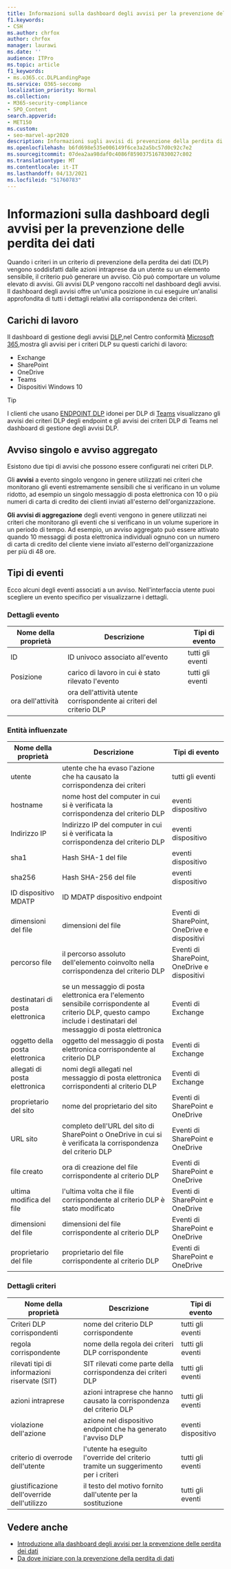 ```yaml
---
title: Informazioni sulla dashboard degli avvisi per la prevenzione delle perdita dei dati
f1.keywords:
- CSH
ms.author: chrfox
author: chrfox
manager: laurawi
ms.date: ''
audience: ITPro
ms.topic: article
f1_keywords:
- ms.o365.cc.DLPLandingPage
ms.service: O365-seccomp
localization_priority: Normal
ms.collection:
- M365-security-compliance
- SPO_Content
search.appverid:
- MET150
ms.custom:
- seo-marvel-apr2020
description: Informazioni sugli avvisi di prevenzione della perdita di dati e sul dashboard degli avvisi.
ms.openlocfilehash: b6fd698e535e006149f6ce3a2a5bc57d0c92c7e2
ms.sourcegitcommit: 07dea2aa98daf0c4086f8590375167830027c802
ms.translationtype: MT
ms.contentlocale: it-IT
ms.lasthandoff: 04/13/2021
ms.locfileid: "51760783"
---
```

# <a name="learn-about-the-data-loss-prevention-alerts-dashboard"></a>Informazioni sulla dashboard degli avvisi per la prevenzione delle perdita dei dati

Quando i criteri in un criterio di prevenzione della perdita dei dati (DLP) vengono soddisfatti dalle azioni intraprese da un utente su un elemento sensibile, il criterio può generare un avviso. Ciò può comportare un volume elevato di avvisi. Gli avvisi DLP vengono raccolti nel dashboard degli avvisi. Il dashboard degli avvisi offre un'unica posizione in cui eseguire un'analisi approfondita di tutti i dettagli relativi alla corrispondenza dei criteri.  

<!-- [Microsoft 365 compliance center](https://compliance.microsoft.com/)-->

## <a name="workloads"></a>Carichi di lavoro

Il dashboard di gestione degli avvisi [DLP,](https://compliance.microsoft.com/datalossprevention?viewid=dlpalerts)nel Centro conformità [Microsoft 365,](https://compliance.microsoft.com/)mostra gli avvisi per i criteri DLP su questi carichi di lavoro:

- Exchange
- SharePoint
- OneDrive
- Teams
- Dispositivi Windows 10 

> [!TIP]
> I clienti che usano [ENDPOINT DLP](endpoint-dlp-learn-about.md) idonei per DLP di [Teams](dlp-microsoft-teams.md) visualizzano gli avvisi dei criteri DLP degli endpoint e gli avvisi dei criteri DLP di Teams nel dashboard di gestione degli avvisi DLP.

## <a name="single-alert-and-aggregate-alert"></a>Avviso singolo e avviso aggregato

Esistono due tipi di avvisi che possono essere configurati nei criteri DLP.

Gli **avvisi** a evento singolo vengono in genere utilizzati nei criteri che monitorano gli eventi estremamente sensibili che si verificano in un volume ridotto, ad esempio un singolo messaggio di posta elettronica con 10 o più numeri di carta di credito dei clienti inviati all'esterno dell'organizzazione.

**Gli avvisi di aggregazione** degli eventi vengono in genere utilizzati nei criteri che monitorano gli eventi che si verificano in un volume superiore in un periodo di tempo. Ad esempio, un avviso aggregato può essere attivato quando 10 messaggi di posta elettronica individuali ognuno con un numero di carta di credito del cliente viene inviato all'esterno dell'organizzazione per più di 48 ore.

## <a name="types-of-events"></a>Tipi di eventi

Ecco alcuni degli eventi associati a un avviso. Nell'interfaccia utente puoi scegliere un evento specifico per visualizzarne i dettagli. 

### <a name="event-details"></a>Dettagli evento

|Nome della proprietà  |Descrizione  |Tipi di evento  |
|---------|---------|---------|
|ID |ID univoco associato all'evento |tutti gli eventi |
|Posizione |carico di lavoro in cui è stato rilevato l'evento|tutti gli eventi |
|ora dell'attività     |ora dell'attività utente corrispondente ai criteri del criterio DLP |

### <a name="impacted-entities"></a>Entità influenzate

|Nome della proprietà |Descrizione| Tipi di evento|
|---------|---------|---------|
|utente | utente che ha evaso l'azione che ha causato la corrispondenza dei criteri | tutti gli eventi|
|hostname | nome host del computer in cui si è verificata la corrispondenza del criterio DLP | eventi dispositivo|
|Indirizzo IP | Indirizzo IP del computer in cui si è verificata la corrispondenza del criterio DLP | eventi dispositivo|
|sha1 |Hash SHA-1 del file | eventi dispositivo|
|sha256 | Hash SHA-256 del file | eventi dispositivo|
|ID dispositivo MDATP | ID MDATP dispositivo endpoint|
|dimensioni del file | dimensioni del file| Eventi di SharePoint, OneDrive e dispositivi|
|percorso file | il percorso assoluto dell'elemento coinvolto nella corrispondenza del criterio DLP | Eventi di SharePoint, OneDrive e dispositivi|
|destinatari di posta elettronica |se un messaggio di posta elettronica era l'elemento sensibile corrispondente al criterio DLP, questo campo include i destinatari del messaggio di posta elettronica| Eventi di Exchange|
|oggetto della posta elettronica |oggetto del messaggio di posta elettronica corrispondente al criterio DLP |Eventi di Exchange|
|allegati di posta elettronica | nomi degli allegati nel messaggio di posta elettronica corrispondenti al criterio DLP| Eventi di Exchange|
|proprietario del sito |nome del proprietario del sito| Eventi di SharePoint e OneDrive|
|URL sito |completo dell'URL del sito di SharePoint o OneDrive in cui si è verificata la corrispondenza del criterio DLP |Eventi di SharePoint e OneDrive|
|file creato |ora di creazione del file corrispondente al criterio DLP |Eventi di SharePoint e OneDrive|
|ultima modifica del file | l'ultima volta che il file corrispondente al criterio DLP è stato modificato | Eventi di SharePoint e OneDrive|
|dimensioni del file | dimensioni del file corrispondente al criterio DLP |Eventi di SharePoint e OneDrive|
|proprietario del file |proprietario del file corrispondente al criterio DLP |Eventi di SharePoint e OneDrive|  

### <a name="policy-details"></a>Dettagli criteri

|Nome della proprietà |Descrizione |Tipi di evento |
|---------|---------|---------|
|Criteri DLP corrispondenti |nome del criterio DLP corrispondente |tutti gli eventi|
|regola corrispondente |nome della regola dei criteri DLP corrispondente |tutti gli eventi|
|rilevati tipi di informazioni riservate (SIT)|SIT rilevati come parte della corrispondenza dei criteri DLP |tutti gli eventi|
|azioni intraprese |azioni intraprese che hanno causato la corrispondenza del criterio DLP| tutti gli eventi|
|violazione dell'azione | azione nel dispositivo endpoint che ha generato l'avviso DLP| eventi dispositivo | 
|criterio di overrode dell'utente |l'utente ha eseguito l'override del criterio tramite un suggerimento per i criteri | tutti gli eventi|
|giustificazione dell'override dell'utilizzo |il testo del motivo fornito dall'utente per la sostituzione | tutti gli eventi|   

## <a name="see-also"></a>Vedere anche

- [Introduzione alla dashboard degli avvisi per la prevenzione delle perdita dei dati](dlp-alerts-dashboard-get-started.md)
- [Da dove iniziare con la prevenzione della perdita di dati](create-test-tune-dlp-policy.md#where-to-start-with-data-loss-prevention)